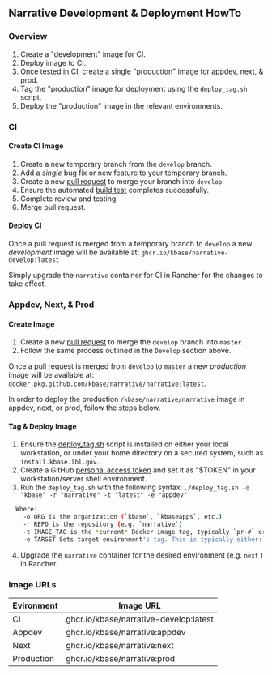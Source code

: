 ## Narrative Development & Deployment HowTo


### Overview

1. Create a "development" image for CI.
1. Deploy image to CI.
1. Once tested in CI, create a single "production" image for appdev, next, & prod.
1. Tag the "production" image for deployment using the `deploy_tag.sh` script.
1. Deploy the "production" image in the relevant environments.

### CI

#### Create CI Image

1. Create a new temporary branch from the `develop` branch.
1. Add a _single_ bug fix or new feature to your temporary branch.
1. Create a new [pull request](https://github.com/kbase/narrative/compare) to merge your branch into `develop`.
1. Ensure the automated [build test](https://github.com/kbase/narrative/actions?query=workflow%3A%22Build+Test+Image%22) completes successfully.
1. Complete review and testing.
1. Merge pull request.

#### Deploy CI

Once a pull request is merged from a temporary branch to `develop` a new _development_ image will be available at:
`ghcr.io/kbase/narrative-develop:latest`

Simply upgrade the `narrative` container for CI in Rancher for the changes to take effect.

### Appdev, Next, & Prod

#### Create Image

1. Create a new [pull request](https://github.com/kbase/narrative/compare) to merge the `develop` branch into `master`.
1. Follow the same process outlined in the `Develop` section above.

Once a pull request is merged from `develop` to `master` a new _production_ image will be available at:
`docker.pkg.github.com/kbase/narrative/narrative:latest`.

In order to deploy the production `/kbase/narrative/narrative` image in appdev, next, or prod, follow the steps below.


#### Tag & Deploy Image

1. Ensure the [deploy_tag.sh](https://github.com/kbase/narrative-traefiker/blob/develop/.github/workflows/scripts/deploy_tag.sh) script is installed on either your local workstation, or under your home directory on a secured system, such as `install.kbase.lbl.gov`.
2. Create a GitHub [personal access token](https://github.com/settings/tokens) and set it as "$TOKEN" in your workstation/server shell environment.
3. Run the `deploy_tag.sh` with the following syntax:
`./deploy_tag.sh -o "kbase" -r "narrative" -t "latest" -e "appdev"`
```bash
  Where:
    -o ORG is the organization (`kbase`, `kbaseapps`, etc.)
    -r REPO is the repository (e.g. `narrative`)
    -t IMAGE_TAG is the *current* Docker image tag, typically `pr-#` or `latest`
    -e TARGET Sets target environment's tag. This is typically either:`appdev`, `next`, or `prod`.
```
4. Upgrade the `narrative` container for the desired environment (e.g. `next` ) in Rancher.


### Image URLs

| Evironment  | Image URL   |
| ----------- | ----------- |
| CI          | ghcr.io/kbase/narrative-develop:latest |
| Appdev      | ghcr.io/kbase/narrative:appdev         |
| Next        | ghcr.io/kbase/narrative:next           |
| Production  | ghcr.io/kbase/narrative:prod           |
